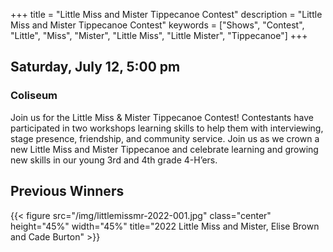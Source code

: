 +++
title = "Little Miss and Mister Tippecanoe Contest"
description = "Little Miss and Mister Tippecanoe Contest"
keywords = ["Shows", "Contest", "Little", "Miss", "Mister", "Little Miss", "Little Mister", "Tippecanoe"]
+++

## Saturday, July 12, 5:00 pm

### Coliseum

Join us for the Little Miss & Mister Tippecanoe Contest! Contestants have participated in two workshops learning skills to help them with interviewing, stage presence, friendship, and community service. Join us as we crown a new Little Miss and Mister Tippecanoe and celebrate learning and growing new skills in our young 3rd and 4th grade 4-H’ers.  

## Previous Winners

{{< figure src="/img/littlemissmr-2022-001.jpg" class="center" height="45%" width="45%" title="2022 Little Miss and Mister, Elise Brown and Cade Burton" >}}
